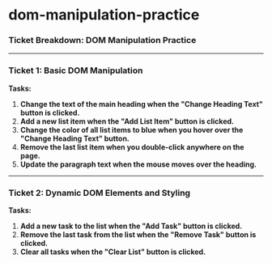 # dom-manipulation-practice
### **Ticket Breakdown: DOM Manipulation Practice**

---

### **Ticket 1: Basic DOM Manipulation**

**Tasks:**

1. **Change the text of the main heading when the "Change Heading Text" button is clicked.** 
2. **Add a new list item when the "Add List Item" button is clicked.**
3. **Change the color of all list items to blue when you hover over the "Change Heading Text" button.**
4. **Remove the last list item when you double-click anywhere on the page.**
5. **Update the paragraph text when the mouse moves over the heading.**
   
---

### **Ticket 2: Dynamic DOM Elements and Styling**

**Tasks:**

1. **Add a new task to the list when the "Add Task" button is clicked.**
2. **Remove the last task from the list when the "Remove Task" button is clicked.**
3. **Clear all tasks when the "Clear List" button is clicked.**
